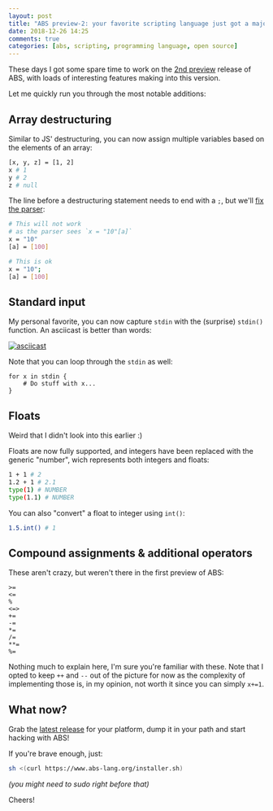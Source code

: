 ```yaml
---
layout: post
title: "ABS preview-2: your favorite scripting language just got a major boost"
date: 2018-12-26 14:25
comments: true
categories: [abs, scripting, programming language, open source]
---
```


These days I got some spare time to work on the [2nd preview](https://github.com/abs-lang/abs/releases/tag/preview-2)
release of ABS, with loads of interesting features making into this version.

<!-- more -->

Let me quickly run you through the most notable additions:

## Array destructuring

Similar to JS' destructuring, you can now assign multiple
variables based on the elements of an array:

``` bash
[x, y, z] = [1, 2]
x # 1
y # 2
z # null
```

The line before a destructuring statement needs to end
with a `;`, but we'll [fix the parser](https://github.com/abs-lang/abs/issues/83):

``` bash
# This will not work
# as the parser sees `x = "10"[a]`
x = "10"
[a] = [100]

# This is ok
x = "10";
[a] = [100]
```

## Standard input

My personal favorite, you can now capture `stdin` with the
(surprise) `stdin()` function. An asciicast is better than
words:

[![asciicast](https://asciinema.org/a/218451.svg)](https://asciinema.org/a/218451)

Note that you can loop through the `stdin` as well:

```
for x in stdin {
    # Do stuff with x...
}
```

## Floats

Weird that I didn't look into this earlier :)

Floats are now fully supported, and integers have been replaced
with the generic "number", wich represents both integers and floats:

``` bash
1 + 1 # 2
1.2 + 1 # 2.1
type(1) # NUMBER
type(1.1) # NUMBER
```

You can also "convert" a float to integer using `int()`:

``` bash
1.5.int() # 1
```

## Compound assignments & additional operators

These aren't crazy, but weren't there in the first preview of ABS:

```
>=
<=
%
<=>
+=
-=
*=
/=
**=
%=
```

Nothing much to explain here, I'm sure you're familiar with these.
Note that I opted to keep `++` and `--` out of the picture for now
as the complexity of implementing those is, in my opinion, not worth
it since you can simply `x+=1`.

## What now?

Grab the [latest release](https://github.com/abs-lang/abs/releases/tag/preview-2) for your platform,
dump it in your path and start hacking with ABS!

If you're brave enough, just:

``` bash
sh <(curl https://www.abs-lang.org/installer.sh)
```

*(you might need to sudo right before that)*

Cheers!